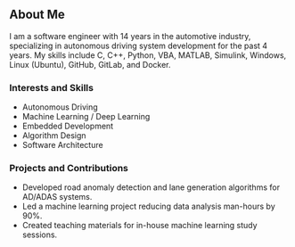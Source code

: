 ## About Me

I am a software engineer with 14 years in the automotive industry, specializing in autonomous driving system development for the past 4 years. My skills include C, C++, Python, VBA, MATLAB, Simulink, Windows, Linux (Ubuntu), GitHub, GitLab, and Docker.

### Interests and Skills
- Autonomous Driving
- Machine Learning / Deep Learning
- Embedded Development
- Algorithm Design
- Software Architecture

### Projects and Contributions
- Developed road anomaly detection and lane generation algorithms for AD/ADAS systems.
- Led a machine learning project reducing data analysis man-hours by 90%.
- Created teaching materials for in-house machine learning study sessions.
